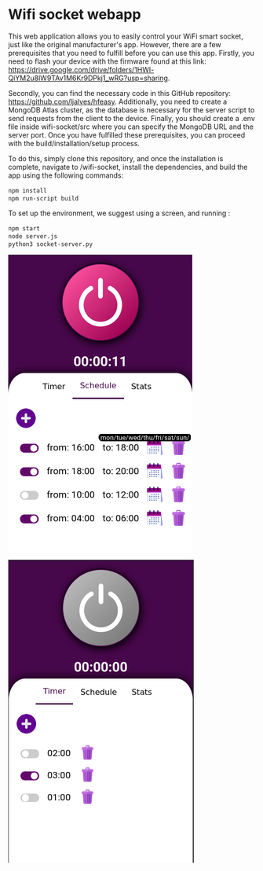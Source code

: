# Wifi socket webapp

This web application allows you to easily control your WiFi smart socket, just like the original manufacturer's app. However, there are a few prerequisites that you need to fulfill before you can use this app. Firstly, you need to flash your device with the firmware found at this link: https://drive.google.com/drive/folders/1HWl-QiYM2u8lW9TAv1M6Kr9DPkj1_wRG?usp=sharing.

Secondly, you can find the necessary code in this GitHub repository: https://github.com/ljalves/hfeasy. Additionally, you need to create a MongoDB Atlas cluster, as the database is necessary for the server script to send requests from the client to the device. 
Finally, you should create a .env file inside wifi-socket/src where you can specify the MongoDB URL and the server port. Once you have fulfilled these prerequisites, you can proceed with the build/installation/setup process.

To do this, simply clone this repository, and once the installation is complete, navigate to /wifi-socket, install the dependencies, and build the app using the following commands: 

```
npm install
npm run-script build
```

To set up the environment, we suggest using a screen, and running :

```
npm start
node server.js
python3 socket-server.py
```

![Look1](Look1.png)
![Look2](Look2.png)


